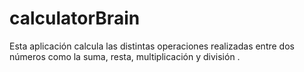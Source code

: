 # calculatorBrain
Esta aplicación calcula las distintas operaciones realizadas entre dos números como la suma, resta, multiplicación y división .
